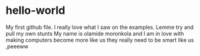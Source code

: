 # hello-world
My first github file.
I really love what I saw on the examples. Lemme try and pull my own stunts 
My name is olamide moronkola and I am in love with making computers become more like us they really need to be smart like us ,peeeww
